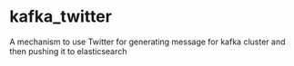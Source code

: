 # kafka_twitter
A mechanism to use Twitter for generating message for kafka cluster and then pushing it to elasticsearch
